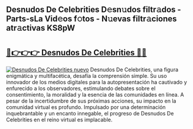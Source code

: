 ## Desnudos De Celebrities D𝚎sn𝚞dos filtr𝚊dos - Parts-sLa Vid𝚎os f𝚘tos - N𝚞evas filtr𝚊ciones atr𝚊ctivas KS8pW

# <h2><a href="http://mb3pgxz.tromn.icu/?c=Desnudos+De+Celebrities">🔗👉👉👉 Desnudos De Celebrities 🔗🔗</a></h2>

[![Desnudos De Celebrities nuevo](https://i.imgur.com/pEAQMta.gif)](http://mb3pgxz.tromn.icu/?c=Desnudos+De+Celebrities)
Desnudos De Celebrities, una figura enigmática y multifacética, desafía la comprensión simple. Su uso innovador de los medios digitales para la autopresentación ha cautivado y enfurecido a los observadores, estimulando debates sobre el consentimiento, la moralidad y la esencia de las comunidades en línea. A pesar de la incertidumbre de sus próximas acciones, su impacto en la comunidad virtual es profundo. Impulsado por una determinación inquebrantable y un encanto innegable, el progreso de Desnudos De Celebrities en el reino virtual es implacable.

